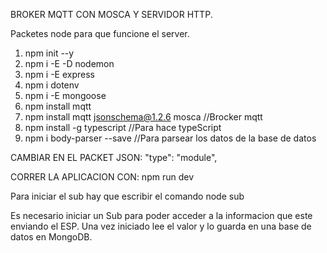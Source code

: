 BROKER MQTT CON MOSCA Y SERVIDOR HTTP. 

Packetes node para que funcione el server. 
1) npm init --y 
2) npm i -E -D nodemon
3) npm i -E express
4) npm i dotenv
5) npm i -E mongoose
6) npm install mqtt     
7) npm install mqtt jsonschema@1.2.6 mosca      //Brocker mqtt
8) npm install -g typescript //Para hace typeScript 
9) npm i body-parser --save  //Para parsear los datos de la base de datos 

CAMBIAR EN EL PACKET JSON: 
"type": "module",

CORRER LA APLICACION CON:
npm run dev

Para iniciar el sub hay que escribir el comando node sub 

Es necesario iniciar un Sub para poder acceder a la informacion que este enviando el ESP. Una vez iniciado lee el valor y lo guarda en una base de datos en MongoDB.

